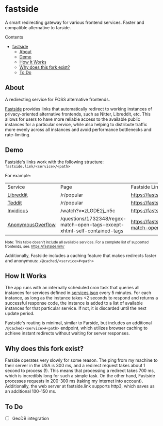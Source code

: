# fastside

A smart redirecting gateway for various frontend services. Faster and compatible
alternative to farside.

Contents

- [fastside](#fastside)
  - [About](#about)
  - [Demo](#demo)
  - [How It Works](#how-it-works)
  - [Why does this fork exist?](#why-does-this-fork-exist)
  - [To Do](#to-do)

## About

A redirecting service for FOSS alternative frontends.

[Fastside](https://fastside.link) provides links that automatically redirect to
working instances of privacy-oriented alternative frontends, such as Nitter,
Libreddit, etc. This allows for users to have more reliable access to the
available public instances for a particular service, while also helping to
distribute traffic more evenly across all instances and avoid performance
bottlenecks and rate-limiting.

## Demo

Fastside's links work with the following structure: `fastside.link/<service>/<path>`

For example:

<table>
    <tr>
        <td>Service</td>
        <td>Page</td>
        <td>Fastside Link</td>
    </tr>
    <tr>
        <td><a href="https://github.com/spikecodes/libreddit">Libreddit</a></td>
        <td>/r/popular</td>
        <td><a href="https://fastside.link/libreddit/r/popular">https://fastside.link/libreddit/r/popular</a></td>
    </tr>
    <tr>
        <td><a href="https://codeberg.org/teddit/teddit">Teddit</a></td>
        <td>/r/popular</td>
        <td><a href="https://fastside.link/teddit/r/popular">https://fastside.link/teddit/r/popular</a></td>
    </tr>
    <tr>
        <td><a href="https://github.com/iv-org/invidious">Invidious</a></td>
        <td>/watch?v=zLGDE2j_n5c</td>
        <td><a href="https://fastside.link/_/invidious/watch?v=zLGDE2j_n5c">https://fastside.link/_/invidious/watch?v=zLGDE2j_n5c</a></td>
    </tr>
    <tr>
        <td><a href="https://github.com/httpjamesm/AnonymousOverflow">AnonymousOverflow</a></td>
        <td>/questions/1732348/regex-match-open-tags-except-xhtml-self-contained-tags</td>
        <td><a href="https://fastside.link/@cached/anonymousoverflow/#questions/1732348/regex-match-open-tags-except-xhtml-self-contained-tags">https://fastside.link/@cached/anonymousoverflow/#questions/1732348/regex-match-open-tags-except-xhtml-self-contained-tags</a></td>
    </tr>
    <!-- more rows can be added as needed -->
</table>

<sup>Note: This table doesn't include all available services. For a complete list of supported frontends, see: https://fastside.link/</sup>

Additionally, Fastside includes a caching feature that makes redirects faster and anonymous:
`/@cached/<service>#<path>`

## How It Works

The app runs with an internally scheduled cron task that queries all instances
for services defined in [services.json](./services.json) every 5 minutes. For
each instance, as long as the instance takes <2 seconds to respond and returns
a successful response code, the instance is added to a list of available
instances for that particular service. If not, it is discarded until the next
update period.

Fastside's routing is minimal, similar to Farside, but includes an additional `/@cached/<service>#<path>` endpoint,
which utilizes browser caching to achieve instant redirects without waiting for server responses.

## Why does this fork exist?

Farside operates very slowly for some reason. The ping from my machine to their server in the USA is 300 ms, and
a redirect request takes about 1 second to process (!). This means that processing a redirect takes 700 ms, which
is incredibly long for such a simple task. On the other hand, Fastside processes requests in 200-300 ms (taking my
internet into account). Additionally, the web server at fastside.link supports http3, which saves us an additional
100-150 ms.

## To Do

- [ ] GeoDB integration
